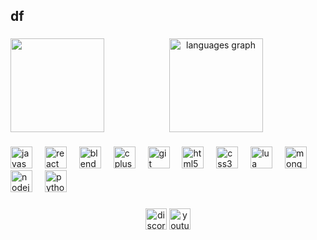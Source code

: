 <h2 align="left">df</h2>

###

<img align="left" height="150" src="https://media.discordapp.net/attachments/888101149939470370/1337758664429146133/IMG_1636-removebg-preview.png?ex=67a89c57&is=67a74ad7&hm=48cee8c63110a9d6d02dd5132a2fcce106d84033d7d6d2b6f75307f091c17b20&=&format=webp&quality=lossless"  />

###

<div align="center">
  <img src="https://github-readme-stats.vercel.app/api/top-langs?username=japchaeluvsu&locale=en&hide_title=false&layout=compact&card_width=320&langs_count=5&theme=material-palenight&hide_border=true&custom_title=Languages" height="150" alt="languages graph"  />
</div>

###

<div align="left">
  <img src="https://cdn.jsdelivr.net/gh/devicons/devicon/icons/javascript/javascript-original.svg" height="35" alt="javascript logo"  />
  <img width="12" />
  <img src="https://cdn.jsdelivr.net/gh/devicons/devicon/icons/react/react-original.svg" height="35" alt="react logo"  />
  <img width="12" />
  <img src="https://cdn.jsdelivr.net/gh/devicons/devicon/icons/blender/blender-original.svg" height="35" alt="blender logo"  />
  <img width="12" />
  <img src="https://cdn.jsdelivr.net/gh/devicons/devicon/icons/cplusplus/cplusplus-original.svg" height="35" alt="cplusplus logo"  />
  <img width="12" />
  <img src="https://cdn.jsdelivr.net/gh/devicons/devicon/icons/git/git-original.svg" height="35" alt="git logo"  />
  <img width="12" />
  <img src="https://cdn.jsdelivr.net/gh/devicons/devicon/icons/html5/html5-original.svg" height="35" alt="html5 logo"  />
  <img width="12" />
  <img src="https://cdn.jsdelivr.net/gh/devicons/devicon/icons/css3/css3-original.svg" height="35" alt="css3 logo"  />
  <img width="12" />
  <img src="https://cdn.jsdelivr.net/gh/devicons/devicon/icons/lua/lua-original.svg" height="35" alt="lua logo"  />
  <img width="12" />
  <img src="https://cdn.jsdelivr.net/gh/devicons/devicon/icons/mongodb/mongodb-original.svg" height="35" alt="mongodb logo"  />
  <img width="12" />
  <img src="https://cdn.jsdelivr.net/gh/devicons/devicon/icons/nodejs/nodejs-original.svg" height="35" alt="nodejs logo"  />
  <img width="12" />
  <img src="https://cdn.jsdelivr.net/gh/devicons/devicon/icons/python/python-original.svg" height="35" alt="python logo"  />
</div>

###

<div align="center">
  <img src="https://img.shields.io/static/v1?message=Discord&logo=discord&label=japchae&color=7289DA&logoColor=white&labelColor=&style=for-the-badge" height="34" alt="discord logo"  />
  <a href="https://www.youtube.com/@chaeluvsu" target="_blank">
    <img src="https://img.shields.io/static/v1?message=Youtube&logo=youtube&label=@chaeluvsu&color=FF0000&logoColor=white&labelColor=&style=for-the-badge" height="34" alt="youtube logo"  />
  </a>
</div>

###
